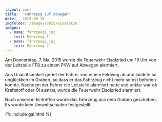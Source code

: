 ```yaml
---
layout: post
title:  "Fahrzeug auf Abwegen"
date:   2015-09-10
imgfolder: /images/2015/einsaetze
images:
  - name: fahrzeug1.jpg
    text: Fahrzeug 1
  - name: fahrzeug2.jpg
    text: Fahrzeug 2
---
```


Am Donnerstag, 7. Mai 2015 wurde die Feuerwehr Eisolzried um 19 Uhr von der Leitstelle FFB zu einem PKW auf Abwegen alarmiert.

Aus Unachtsamkeit geriet der Fahrer von einem Feldweg ab und landete so unglücklich im Graben, so dass er das Fahrzeug nicht mehr selbst befreien konnte. Nachdem der Fahrer die Leitstelle alarmiert hatte und unklar war ob Kraftstoff oder Öl austrat, wurde die Feuerwehr Eisolzried alarmiert.

Nach unserem Eintreffen wurde das Fahrzeug aus dem Graben geschoben. Es wurde kein Umweltschaden festgestellt.

{% include gal.html %}

